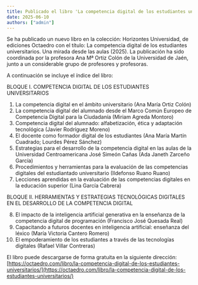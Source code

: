 ```yaml
---
title: Publicado el libro 'La competencia digital de los estudiantes universitarios. Una mirada desde las aulas' 
date: 2025-06-10
authors: ["admin"]
---
```


Se ha publicado un nuevo libro en la colección: Horizontes Universidad, de ediciones Octaedro con el título: La competencia digital de los estudiantes universitarios. Una mirada desde las aulas (2025). La publicación ha sido coordinada por la profesora Ana Mª Ortiz Colón de la Universidad de Jaén, junto a un considerable grupo de profesores y profesoras. 
<!--more-->
A continuación se incluye el índice del libro:

BLOQUE I. COMPETENCIA DIGITAL DE LOS
ESTUDIANTES UNIVERSITARIOS
1. La competencia digital en el ámbito universitario
(Ana María Ortiz Colón)
2. La competencia digital del alumnado desde el
Marco Común Europeo de Competencia Digital para
la Ciudadanía (Miriam Agreda Montoro)
3. Competencia digital del alumnado: alfabetización,
ética y adaptación tecnológica (Javier Rodríguez
Moreno)
4. El docente como formador digital de los estudiantes
(Ana María Martín Cuadrado; Lourdes Pérez
Sánchez)
5. Estrategias para el desarrollo de la competencia
digital en las aulas de la Universidad
Centroamericana José Simeón Cañas (Ada Janeth
Zarceño García)
6. Procedimientos y herramientas para la evaluación
de las competencias digitales del estudiantado
universitario (Ildefonso Ruano Ruano)
7. Lecciones aprendidas en la evaluación de las
competencias digitales en la educación superior
(Lina García Cabrera)

BLOQUE II. HERRAMIENTAS Y ESTRATEGIAS
TECNOLÓGICAS DIGITALES EN EL DESARROLLO DE
LA COMPETENCIA DIGITAL

8. El impacto de la inteligencia artificial generativa
en la enseñanza de la competencia digital de
programación (Francisco José Quesada Real)
9. Capacitando a futuros docentes en inteligencia
artificial: enseñanza del léxico (María Victoria
Cantero Romero)
10. El empoderamiento de los estudiantes a través de
las tecnologías digitales (Rafael Villar Contreras)


El libro puede descargarse de forma gratuita en la siguiente dirección: [https://octaedro.com/libro/la-competencia-digital-de-los-estudiantes-universitarios/](https://octaedro.com/libro/la-competencia-digital-de-los-estudiantes-universitarios/)